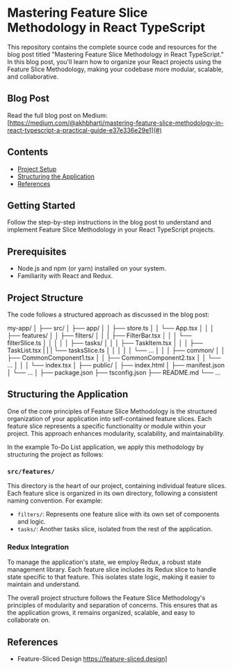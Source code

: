 # Mastering Feature Slice Methodology in React TypeScript

This repository contains the complete source code and resources for the blog post titled "Mastering Feature Slice Methodology in React TypeScript." In this blog post, you'll learn how to organize your React projects using the Feature Slice Methodology, making your codebase more modular, scalable, and collaborative.

## Blog Post

Read the full blog post on Medium: [https://medium.com/@akhbharti/mastering-feature-slice-methodology-in-react-typescript-a-practical-guide-e37e336e29e1](#)

## Contents

- [Project Setup](#project-setup)
- [Structuring the Application](#structuring-the-application)
- [References](#references)

## Getting Started

Follow the step-by-step instructions in the blog post to understand and implement Feature Slice Methodology in your React TypeScript projects.

## Prerequisites

- Node.js and npm (or yarn) installed on your system.
- Familiarity with React and Redux.

## Project Structure

The code follows a structured approach as discussed in the blog post:

my-app/
│
├── src/
│   ├── app/
│   │   ├── store.ts
│   │   └── App.tsx
│   │
│   ├── features/
│   │   ├── filters/
│   │   │   ├── FilterBar.tsx
│   │   │   └── filterSlice.ts
│   │   │
│   │   ├── tasks/
│   │   │   ├── TaskItem.tsx
│   │   │   ├── TaskList.tsx
|   |   |   └── tasksSlice.ts
│   │   │
│   │   └── ...
│   │
│   ├── common/
│   │   ├── CommonComponent1.tsx
│   │   ├── CommonComponent2.tsx
│   │   └── ...
│   │
│   └── index.tsx
│
├── public/
│   ├── index.html
│   ├── manifest.json
│   └── ...
│
├── package.json
├── tsconfig.json
├── README.md
└── ...

## Structuring the Application

One of the core principles of Feature Slice Methodology is the structured organization of your application into self-contained feature slices. Each feature slice represents a specific functionality or module within your project. This approach enhances modularity, scalability, and maintainability.

In the example To-Do List application, we apply this methodology by structuring the project as follows:

### `src/features/`

This directory is the heart of our project, containing individual feature slices. Each feature slice is organized in its own directory, following a consistent naming convention. For example:

- `filters/`: Represents one feature slice with its own set of components and logic.
- `tasks/`: Another tasks slice, isolated from the rest of the application.


### Redux Integration

To manage the application's state, we employ Redux, a robust state management library. Each feature slice includes its Redux slice to handle state specific to that feature. This isolates state logic, making it easier to maintain and understand.

The overall project structure follows the Feature Slice Methodology's principles of modularity and separation of concerns. This ensures that as the application grows, it remains organized, scalable, and easy to collaborate on.

## References
- Feature-Sliced Design
https://feature-sliced.design]
